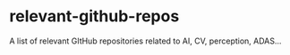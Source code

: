 # relevant-github-repos
A list of relevant GItHub repositories related to AI, CV, perception, ADAS...
